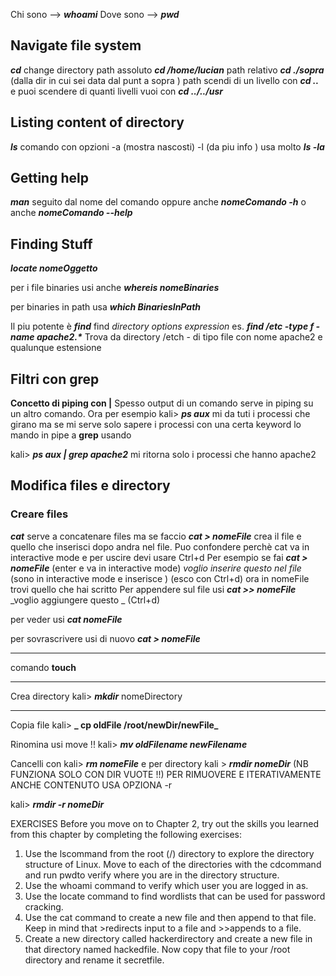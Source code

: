 Chi sono --> __*whoami*__
Dove sono --> __*pwd*__
## Navigate file system
*__cd__* change directory
	path assoluto **_cd /home/lucian_**
	path relativo __*cd ./sopra*__ (dalla dir in cui sei data dal punt  a sopra )
	path scendi di un livello con __*cd ..*__ e puoi scendere di quanti livelli vuoi con 
	**_cd ../../usr_**
## Listing content of directory

**_ls_** comando con opzioni -a (mostra nascosti) -l (da piu info ) usa molto **_ls -la_**

## Getting help

**_man_** seguito dal nome del comando 
oppure anche 
**_nomeComando -h_** o anche **_nomeComando --help_**
 
## Finding Stuff
 
**_locate nomeOggetto_**

per i file binaries usi anche 
**_whereis nomeBinaries_**
	
per binaries in path usa 
**_which BinariesInPath_**

Il piu potente è __*find*__
find *directory options expression*
es.
**_find /etc -type f -name apache2.*_**
Trova da directory /etch  - di tipo file  con nome apache2 e qualunque estensione

## Filtri con grep

**Concetto di piping con |** 
Spesso output di un comando serve in piping su un altro comando.
Ora per esempio kali> **_ps aux_** mi da tuti i processi che girano ma se mi serve solo sapere i processi con una certa keyword lo mando in pipe a **grep** usando

kali> **_ps aux | grep apache2_** mi ritorna solo i processi che hanno apache2

## Modifica files e directory

### Creare files

**_cat_** serve a concatenare files ma se faccio **_cat > nomeFile_** crea il file e quello che inserisci dopo andra nel file. Puo confondere perchè cat va in interactive mode e per uscire devi usare Ctrl+d
Per esempio se fai 
 **_cat > nomeFile_**  (enter e va in interactive mode)
 _voglio inserire questo nel file_ (sono in interactive mode e inserisce )
 (esco con Ctrl+d) 
 ora in nomeFile trovi quello che hai scritto
Per appendere sul file usi 
**_cat >> nomeFile_** 
_voglio aggiungere questo _ 
(Ctrl+d)

per veder usi 
**_cat nomeFile_**

per sovrascrivere usi di nuovo 
**_cat > nomeFile_**

-----
comando **touch**
_____
Crea directory
kali> _**mkdir**_ nomeDirectory
_______
Copia file 
kali> **_ cp oldFile /root/newDir/newFile_**

Rinomina usi move !!
kali> **_mv oldFilename newFilename_**

Cancelli con 
kali> **_rm nomeFile_**
e per directory
kali > **_rmdir nomeDir_**  (NB FUNZIONA SOLO CON DIR VUOTE !!)
PER RIMUOVERE E ITERATIVAMENTE ANCHE CONTENUTO USA OPZIONA -r

kali> **_rmdir -r nomeDir_**


EXERCISES Before you move on to Chapter 2, try out the skills you learned from this chapter by completing the following exercises: 
1. Use the lscommand from the root (/) directory to explore the directory structure of Linux. Move to each of the directories with the cdcommand and run pwdto verify where you are in the directory structure. 
2. Use the whoami command to verify which user you are logged in as. 
3. Use the locate command to find wordlists that can be used for password cracking. 
4. Use the cat command to create a new file and then append to that file. Keep in mind that >redirects input to a file and >>appends to a file. 
5. Create a new directory called hackerdirectory and create a new file in that directory named hackedfile. Now copy that file to your /root directory and rename it secretfile.
